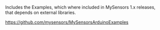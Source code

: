 Includes the Examples, which where included in MySensors 1.x releases, that depends on external libraries.

https://github.com/mysensors/MySensorsArduinoExamples
